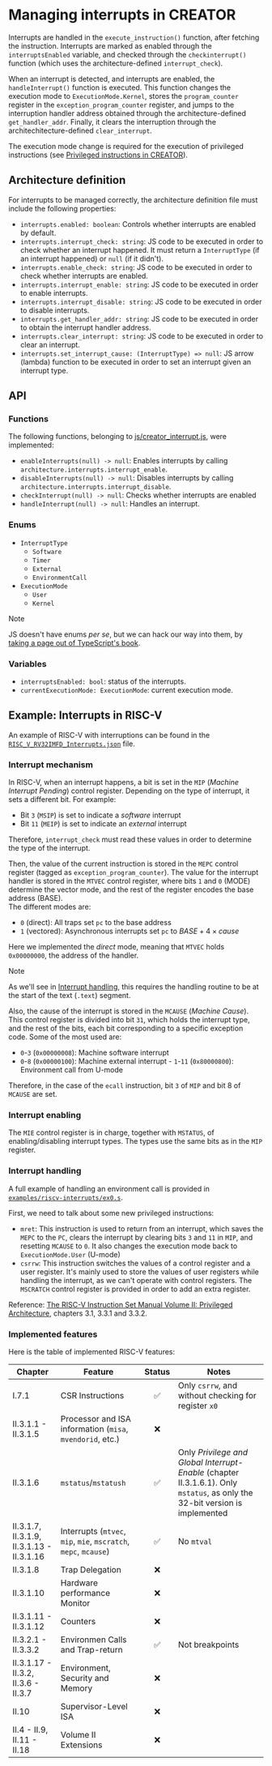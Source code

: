 # Managing interrupts in CREATOR

Interrupts are handled in the `execute_instruction()` function, after
fetching the instruction.
Interrupts are marked as enabled through the `interruptsEnabled`
variable, and checked through the `checkinterrupt()` function (which
uses the architecture-defined `interrupt_check`).

When an interrupt is detected, and interrupts are enabled, the
`handleInterrupt()` function is executed. This function changes the
execution mode to `ExecutionMode.Kernel`, stores the `program_counter`
register in the `exception_program_counter` register, and jumps to the
interruption handler address obtained through the architecture-defined
`get_handler_addr`. Finally, it clears the interruption through the
architechitecture-defined `clear_interrupt`.

The execution mode change is required for the execution of privileged
instructions (see [Privileged instructions in CREATOR](privileged.md)).


## Architecture definition
For interrupts to be managed correctly, the architecture definition file
must include the following properties:
- `interrupts.enabled: boolean`: Controls whether interrupts are enabled
by default.
- `interrupts.interrupt_check: string`: JS code to be executed in order
to check whether an interrupt happened. It must return a
`InterruptType` (if an interrupt happened) or `null` (if it didn't).
- `interrupts.enable_check: string`: JS code to be executed in order to
check whether interrupts are enabled.
- `interrupts.interrupt_enable: string`: JS code to be executed in order
to enable interrupts.
- `interrupts.interrupt_disable: string`: JS code to be executed in order
to disable interrupts.
- `interrupts.get_handler_addr: string`: JS code to be executed in order
to obtain the interrupt handler address.
- `interrupts.clear_interrupt: string`: JS code to be executed in order
to clear an interrupt.
- `interrupts.set_interrupt_cause: (InterruptType) => null`: JS arrow
(lambda) function to be executed in order to set an interrupt given an
interrupt type.


## API

### Functions
The following functions, belonging to
[js/creator_interrupt.js](../js/creator_interrupt.js), were implemented:
- `enableInterrupts(null) -> null`: Enables interrupts by calling
`architecture.interrupts.interrupt_enable`.
- `disableInterrupts(null) -> null`: Disables interrupts by calling
`architecture.interrupts.interrupt_disable`.
- `checkInterrupt(null) -> null`: Checks whether interrupts are enabled
- `handleInterrupt(null) -> null`: Handles an interrupt.

### Enums
- `InterruptType`
    - `Software`
    - `Timer`
    - `External`
    - `EnvironmentCall`
- `ExecutionMode`
    - `User`
    - `Kernel`

> [!NOTE]
>  JS doesn't have enums _per se_, but we can hack our way into them,
> by [taking a page out of TypeScript's
> book](https://masteringjs.io/tutorials/fundamentals/enum).


### Variables
- `interruptsEnabled: bool`: status of the interrupts.
- `currentExecutionMode: ExecutionMode`: current execution mode.


## Example: Interrupts in RISC-V
An example of RISC-V with interruptions can be found in the
[`RISC_V_RV32IMFD_Interrupts.json`](../architecture/RISC_V_RV32IMFD_Interrupts.json)
file.

### Interrupt mechanism
In RISC-V, when an interrupt happens, a bit is set in the `MIP` (_Machine
Interrupt Pending_) control register.
Depending on the type of interrupt, it sets a different bit. For example:
- Bit `3` (`MSIP`) is set to indicate a _software_ interrupt
- Bit `11` (`MEIP`) is set to indicate an _external_ interrupt

Therefore, `interrupt_check` must read these values in order to determine the
type of the interrupt.

Then, the value of the current instruction is stored in the `MEPC` control
register (tagged as `exception_program_counter`). The value for the interrupt
handler is stored in the `MTVEC` control register, where bits `1` and `0` (MODE)
determine the vector mode, and the rest of the register encodes the base address
(BASE).  
The different modes are:
- `0` (direct): All traps set `pc` to the base address
- `1` (vectored): Asynchronous interrupts set `pc` to $BASE+4\times cause$

Here we implemented the _direct_ mode, meaning that `MTVEC` holds `0x00000000`,
the address of the handler.

> [!NOTE]
> As we'll see in [Interrupt handling](#interrupt-handling), this requires the
> handling routine to be at the start of the text (`.text`) segment.

Also, the cause of the interrupt is stored in the `MCAUSE` (_Machine Cause_).
This control register is divided into bit `31`, which holds the interrupt type,
and the rest of the bits, each bit corresponding to a specific exception code.
Some of the most used are:
- `0`-`3` (`0x00000008`): Machine software interrupt
- `0`-`8` (`0x00000100`): Machine external interrupt - `1`-`11` (`0x80000800`):
Environment call from U-mode

Therefore, in the case of the `ecall` instruction, bit `3` of `MIP` and bit 8 of
`MCAUSE` are set.

### Interrupt enabling
The `MIE` control register is in charge, together with `MSTATUS`, of
enabling/disabling interrupt types. The types use the same bits as in the `MIP`
register.


### Interrupt handling
A full example of handling an environment call is provided in
[`examples/riscv-interrupts/ex0.s`](../examples/riscv-interrupts/ex0.s).

First, we need to talk about some new privileged instructions:

- `mret`: This instruction is used to return from an interrupt, which saves the
`MEPC` to the `PC`, clears the interrupt by clearing bits `3` and `11` in `MIP`,
and resetting `MCAUSE` to `0`. It also changes the execution mode back to
`ExecutionMode.User` (U-mode)
- `csrrw`: This instruction switches the values of a control register and a user
register. It's mainly used to store the values of user registers while handling
the interrupt, as we can't operate with control registers. The `MSCRATCH`
control register is provided in order to add an extra register.

Reference: [The RISC-V Instruction Set Manual Volume II: Privileged
Architecture](https://github.com/riscv/riscv-isa-manual/), chapters 3.1, 3.3.1
and 3.3.2.




### Implemented features
Here is the table of implemented RISC-V features:

| Chapter                                   | Feature                                                                   | Status             | Notes                                                                                                                        |
| ----------------------------------------- | ------------------------------------------------------------------------- | :----------------: | ---------------------------------------------------------------------------------------------------------------------------- |
| I.7.1                                     | CSR Instructions                                                          | :white_check_mark: | Only `csrrw`, and without checking for register `x0`                                                                         |
| II.3.1.1 - II.3.1.5                       | Processor and ISA information (`misa`, `mvendorid`, etc.)                 | :x:                |                                                                                                                              |
| II.3.1.6                                  | `mstatus`/`mstatush`                                                      | :white_check_mark: | Only _Privilege and Global Interrupt-Enable_ (chapter II.3.1.6.1). Only `mstatus`, as only the 32-bit version is implemented |
| II.3.1.7, II.3.1.9, II.3.1.13 - II.3.1.16 | Interrupts (`mtvec`, `mip`, `mie`, `mscratch`, `mepc`, `mcause`)     | :white_check_mark: | No `mtval`                                                                                                                   |
| II.3.1.8                                  | Trap Delegation                                                           | :x:                |                                                                                                                              |
| II.3.1.10                                 | Hardware performance Monitor                                              | :x:                |                                                                                                                              |
| II.3.1.11 - II.3.1.12                     | Counters                                                                  | :x:                |                                                                                                                              |
| II.3.2.1 - II.3.3.2                       | Environmen Calls and Trap-return                                          | :white_check_mark: | Not breakpoints                                                                                                              |
| II.3.1.17 - II.3.2, II.3.6 - II.3.7       | Environment, Security and Memory                                          | :x:                |                                                                                                                              |
| II.10                                     | Supervisor-Level ISA                                                      | :x:                |                                                                                                                              |
| II.4 - II.9, II.11 - II.18                | Volume II Extensions                                                      | :x:                |                                                                                                                              |
